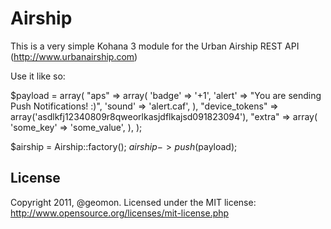 Airship
==================

This is a very simple Kohana 3 module for the Urban Airship REST API (http://www.urbanairship.com)

Use it like so:

$payload = array(
	"aps" => array(
			'badge' => '+1',
			'alert' => "You are sending Push Notifications! :)",
			'sound' => 'alert.caf',
		),
	"device_tokens" => array('asdlkfj12340809r8qweorlkasjdflkajsd091823094'),
	"extra" => array(
		'some_key' => 'some_value',
		),
 );
 
$airship = Airship::factory(); 
$airship->push($payload);


License
-------
Copyright 2011, @geomon. Licensed under the MIT license: http://www.opensource.org/licenses/mit-license.php
